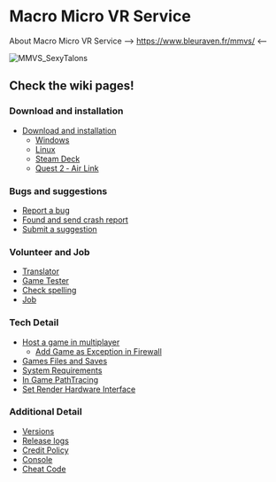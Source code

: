# Macro Micro VR Service

About Macro Micro VR Service --> https://www.bleuraven.fr/mmvs/ <--

![MMVS_SexyTalons](https://user-images.githubusercontent.com/7216958/154977012-87b35140-d851-445e-9328-b4a5e370116c.jpg)

## Check the wiki pages!
### Download and installation
- [Download and installation](https://github.com/xavier150/MMVS/wiki/Download-and-installation)
    - [Windows](https://github.com/xavier150/MMVS/wiki/Download-and-installation-(Windows))  
    - [Linux](https://github.com/xavier150/MMVS/wiki/Download-and-installation-(Linux))  
    - [Steam Deck](https://github.com/xavier150/MMVS/wiki/Download-and-installation-(Steam-Deck))  
    - [Quest 2 ‐ Air Link](https://github.com/xavier150/MMVS/wiki/Download-and-installation-(Quest-2-‐-Air-Link))  
### Bugs and suggestions
- [Report a bug](https://github.com/xavier150/MMVS/wiki/Bug-Reports)
- [Found and send crash report](https://github.com/xavier150/MMVS/wiki/Found-Crash-Report)
- [Submit a suggestion](https://github.com/xavier150/MMVS/wiki/Suggestions)
### Volunteer and Job
- [Translator](https://github.com/xavier150/MMVS/wiki/Translator)
- [Game Tester](https://github.com/xavier150/MMVS/wiki/Game-Tester)
- [Check spelling](https://github.com/xavier150/MMVS/wiki/Check-spelling)
- [Job](https://www.bleuraven.fr/job)
### Tech Detail
- [Host a game in multiplayer](https://github.com/xavier150/MMVS/wiki/Host)
    - [Add Game as Exception in Firewall](https://github.com/xavier150/MMVS/wiki/Add-Game-as-Exception-in-Firewall)
- [Games Files and Saves](https://github.com/xavier150/MMVS/wiki/Save)
- [System Requirements](https://github.com/xavier150/MMVS/wiki/System-requirements)
- [In Game PathTracing](https://github.com/xavier150/MMVS/wiki/In-Game-PathTracing)
- [Set Render Hardware Interface](https://github.com/xavier150/MMVS/wiki/Set-Render-Hardware-Interface)
### Additional Detail
- [Versions](https://github.com/xavier150/MMVS/wiki/Versions)
- [Release logs](https://github.com/xavier150/MMVS/wiki/Release-logs)
- [Credit Policy](https://github.com/xavier150/MMVS/wiki/Credit-Policy)
- [Console](https://github.com/xavier150/MMVS/wiki/Console)
- [Cheat Code](https://github.com/xavier150/MMVS/wiki/Cheat-Code)

